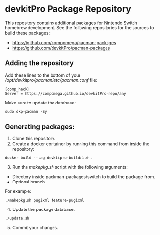 # devkitPro Package Repository
This repository contains additional packages for Nintendo Switch homebrew development. See the following repositories for the sources to build these packages:
* https://github.com/compomega/pacman-packages
* https://github.com/devkitPro/pacman-packages

## Adding the repository
Add these lines to the bottom of your _/opt/devkitpro/pacman/etc/pacman.conf_ file:
```
[comp_hack]
Server = https://compomega.github.io/devkitPro-repo/any
```

Make sure to update the database:
```
sudo dkp-pacman -Sy
```

## Generating packages:
1. Clone this repository.
2. Create a docker container by running this command from inside the repository:
```
docker build --tag devkitpro-build:1.0 .
```
3. Run the _makepkg.sh_ script with the following arguments:
  * Directory inside packman-packages/switch to build the package from.
  * Optional branch.

For example:
```
./makepkg.sh pugixml feature-pugixml
```
4. Update the package database:
```
./update.sh
```
5. Commit your changes.
